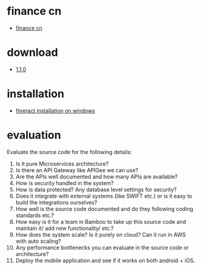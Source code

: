 # finance cn

  - [finance cn](https://cwiki.apache.org/confluence/display/FINERACT/Fineract+CN )
# download

  - [1.1.0](https://dist.apache.org/repos/dist/release/fineract/1.1.0/ )
  
# installation

  - [fineract installation on windows](https://cwiki.apache.org/confluence/display/FINERACT/Fineract-platform+Installation+on+Windows )
  
  
# evaluation 

Evaluate the source code for the following details:
1) Is it pure Microservices architecture?
2) Is there an API Gateway like APIGee we can use?
3) Are the APIs well documented and how many APIs are available?
4) How is security handled in the system?
5) How is data protected? Any database level settings for security?
6) Does it integrate with external systems (like SWIFT etc.) or is it easy to build the integrations ourselves?
7) How well is the source code documented and do they following coding standards etc.?
8) How easy is it for a team in Bamboo to take up this source code and maintain it/ add new functionality/ etc.?
9) How does the system scale? Is it purely on cloud? Can it run in AWS with auto scaling?
10) Any performance bottlenecks you can evaluate in the source code or architecture?
11) Deploy the mobile application and see if it works on both android + iOS.
